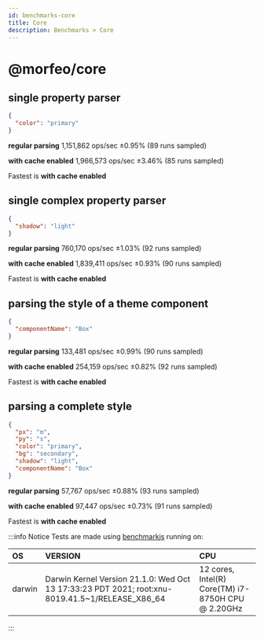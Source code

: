 ```yaml
---
id: benchmarks-core
title: Core
description: Benchmarks > Core
---
```


# @morfeo/core

## single property parser

```json
{
  "color": "primary"
}
```

**regular parsing**  1,151,862 ops/sec ±0.95% (89 runs sampled)

**with cache enabled**  1,966,573 ops/sec ±3.46% (85 runs sampled)

Fastest is **with cache enabled**


## single complex property parser

```json
{
  "shadow": "light"
}
```

**regular parsing**  760,170 ops/sec ±1.03% (92 runs sampled)

**with cache enabled**  1,839,411 ops/sec ±0.93% (90 runs sampled)

Fastest is **with cache enabled**


## parsing the style of a theme component

```json
{
  "componentName": "Box"
}
```

**regular parsing**  133,481 ops/sec ±0.99% (90 runs sampled)

**with cache enabled**  254,159 ops/sec ±0.82% (92 runs sampled)

Fastest is **with cache enabled**


## parsing a complete style

```json
{
  "px": "m",
  "py": "s",
  "color": "primary",
  "bg": "secondary",
  "shadow": "light",
  "componentName": "Box"
}
```

**regular parsing**  57,767 ops/sec ±0.88% (93 runs sampled)

**with cache enabled**  97,447 ops/sec ±0.73% (91 runs sampled)

Fastest is **with cache enabled**


:::info Notice
Tests are made using [benchmarkjs](https://benchmarkjs.com/) running on:

| OS     | VERSION  | CPU |
| :----- | :-------- | :------- |
| darwin | Darwin Kernel Version 21.1.0: Wed Oct 13 17:33:23 PDT 2021; root:xnu-8019.41.5~1/RELEASE_X86_64 | 12 cores, Intel(R) Core(TM) i7-8750H CPU @ 2.20GHz |
:::